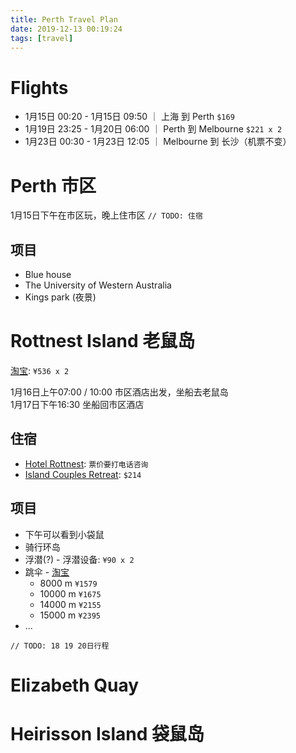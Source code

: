 ```yaml
---
title: Perth Travel Plan
date: 2019-12-13 00:19:24
tags: [travel]
---
```


# Flights 
* 1月15日 00:20 - 1月15日 09:50  ｜ 上海 到 Perth `$169`
* 1月19日 23:25 - 1月20日 06:00  ｜ Perth 到 Melbourne `$221 x 2`
* 1月23日 00:30 - 1月23日 12:05  ｜ Melbourne 到 长沙（机票不变）

<!-- more -->

# Perth 市区
1月15日下午在市区玩，晚上住市区
`// TODO: 住宿`

## 项目
* Blue house
* The University of Western Australia
* Kings park (夜景)

# Rottnest Island 老鼠岛
[淘宝](https://traveldetail.fliggy.com/item.htm?spm=a230r.1.14.1.720d6f022EctP3&id=584671753240&ad_id=&am_id=&cm_id=140105335569ed55e27b&pm_id=&abbucket=19): `¥536 x 2`

1月16日上午07:00 / 10:00 市区酒店出发，坐船去老鼠岛  
1月17日下午16:30 坐船回市区酒店

## 住宿
* [Hotel Rottnest](https://www.rottnestisland.com/accommodation/accommodation-types/hotel-rottnest): `票价要打电话咨询`
* [Island Couples Retreat](https://www.rottnestisland.com/accommodation/accommodation-types/premium-accommodation): `$214`

## 项目
* 下午可以看到小袋鼠
* 骑行环岛
* 浮潜(?) - 浮潜设备: `¥90 x 2`
* 跳伞 - [淘宝](https://traveldetail.fliggy.hk/item.htm?spm=a230r.1.14.6.74ef7a24izunOz&id=573543623367&ad_id=&am_id=&cm_id=140105335569ed55e27b&pm_id=&abbucket=19)
  - 8000 m `¥1579`
  - 10000 m `¥1675`
  - 14000 m `¥2155`
  - 15000 m `¥2395`
* ...


`// TODO: 18 19 20日行程`

# Elizabeth Quay
# Heirisson Island 袋鼠岛
# 